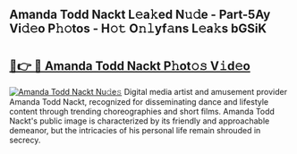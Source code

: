 ## Amanda Todd Nackt L𝚎a𝚔ed N𝚞𝚍e - Part-5Ay Vi𝚍𝚎o P𝚑𝚘tos - H𝚘𝚝 O𝚗𝚕yf𝚊ns L𝚎a𝚔s bGSiK

# <h2><a href="http://kfc761.oniu.top/?m=Amanda+Todd+Nackt">🔗👉 🔴 Amanda Todd Nackt P𝚑ot𝚘𝚜 V𝚒d𝚎o</a></h2>

[![Amanda Todd Nackt Nu𝚍e𝚜](https://i.imgur.com/0qMVB7G.gif)](http://kfc761.oniu.top/?m=Amanda+Todd+Nackt)
Digital media artist and amusement provider Amanda Todd Nackt, recognized for disseminating dance and lifestyle content through trending choreographies and short films. Amanda Todd Nackt's public image is characterized by its friendly and approachable demeanor, but the intricacies of his personal life remain shrouded in secrecy.  
